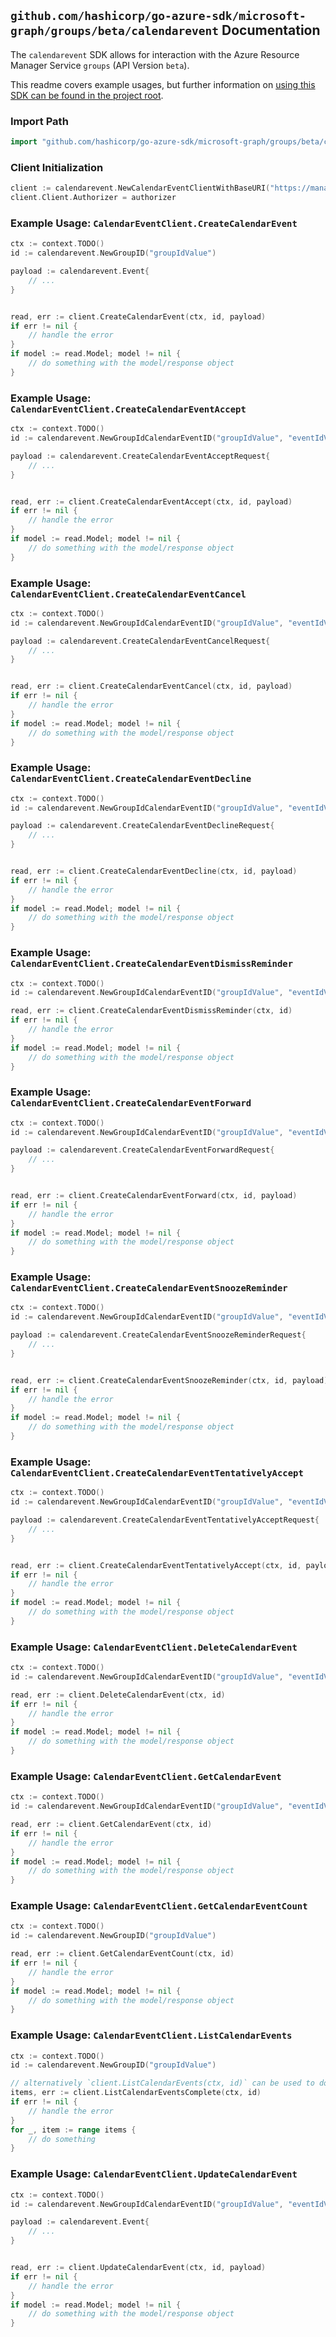
## `github.com/hashicorp/go-azure-sdk/microsoft-graph/groups/beta/calendarevent` Documentation

The `calendarevent` SDK allows for interaction with the Azure Resource Manager Service `groups` (API Version `beta`).

This readme covers example usages, but further information on [using this SDK can be found in the project root](https://github.com/hashicorp/go-azure-sdk/tree/main/docs).

### Import Path

```go
import "github.com/hashicorp/go-azure-sdk/microsoft-graph/groups/beta/calendarevent"
```


### Client Initialization

```go
client := calendarevent.NewCalendarEventClientWithBaseURI("https://management.azure.com")
client.Client.Authorizer = authorizer
```


### Example Usage: `CalendarEventClient.CreateCalendarEvent`

```go
ctx := context.TODO()
id := calendarevent.NewGroupID("groupIdValue")

payload := calendarevent.Event{
	// ...
}


read, err := client.CreateCalendarEvent(ctx, id, payload)
if err != nil {
	// handle the error
}
if model := read.Model; model != nil {
	// do something with the model/response object
}
```


### Example Usage: `CalendarEventClient.CreateCalendarEventAccept`

```go
ctx := context.TODO()
id := calendarevent.NewGroupIdCalendarEventID("groupIdValue", "eventIdValue")

payload := calendarevent.CreateCalendarEventAcceptRequest{
	// ...
}


read, err := client.CreateCalendarEventAccept(ctx, id, payload)
if err != nil {
	// handle the error
}
if model := read.Model; model != nil {
	// do something with the model/response object
}
```


### Example Usage: `CalendarEventClient.CreateCalendarEventCancel`

```go
ctx := context.TODO()
id := calendarevent.NewGroupIdCalendarEventID("groupIdValue", "eventIdValue")

payload := calendarevent.CreateCalendarEventCancelRequest{
	// ...
}


read, err := client.CreateCalendarEventCancel(ctx, id, payload)
if err != nil {
	// handle the error
}
if model := read.Model; model != nil {
	// do something with the model/response object
}
```


### Example Usage: `CalendarEventClient.CreateCalendarEventDecline`

```go
ctx := context.TODO()
id := calendarevent.NewGroupIdCalendarEventID("groupIdValue", "eventIdValue")

payload := calendarevent.CreateCalendarEventDeclineRequest{
	// ...
}


read, err := client.CreateCalendarEventDecline(ctx, id, payload)
if err != nil {
	// handle the error
}
if model := read.Model; model != nil {
	// do something with the model/response object
}
```


### Example Usage: `CalendarEventClient.CreateCalendarEventDismissReminder`

```go
ctx := context.TODO()
id := calendarevent.NewGroupIdCalendarEventID("groupIdValue", "eventIdValue")

read, err := client.CreateCalendarEventDismissReminder(ctx, id)
if err != nil {
	// handle the error
}
if model := read.Model; model != nil {
	// do something with the model/response object
}
```


### Example Usage: `CalendarEventClient.CreateCalendarEventForward`

```go
ctx := context.TODO()
id := calendarevent.NewGroupIdCalendarEventID("groupIdValue", "eventIdValue")

payload := calendarevent.CreateCalendarEventForwardRequest{
	// ...
}


read, err := client.CreateCalendarEventForward(ctx, id, payload)
if err != nil {
	// handle the error
}
if model := read.Model; model != nil {
	// do something with the model/response object
}
```


### Example Usage: `CalendarEventClient.CreateCalendarEventSnoozeReminder`

```go
ctx := context.TODO()
id := calendarevent.NewGroupIdCalendarEventID("groupIdValue", "eventIdValue")

payload := calendarevent.CreateCalendarEventSnoozeReminderRequest{
	// ...
}


read, err := client.CreateCalendarEventSnoozeReminder(ctx, id, payload)
if err != nil {
	// handle the error
}
if model := read.Model; model != nil {
	// do something with the model/response object
}
```


### Example Usage: `CalendarEventClient.CreateCalendarEventTentativelyAccept`

```go
ctx := context.TODO()
id := calendarevent.NewGroupIdCalendarEventID("groupIdValue", "eventIdValue")

payload := calendarevent.CreateCalendarEventTentativelyAcceptRequest{
	// ...
}


read, err := client.CreateCalendarEventTentativelyAccept(ctx, id, payload)
if err != nil {
	// handle the error
}
if model := read.Model; model != nil {
	// do something with the model/response object
}
```


### Example Usage: `CalendarEventClient.DeleteCalendarEvent`

```go
ctx := context.TODO()
id := calendarevent.NewGroupIdCalendarEventID("groupIdValue", "eventIdValue")

read, err := client.DeleteCalendarEvent(ctx, id)
if err != nil {
	// handle the error
}
if model := read.Model; model != nil {
	// do something with the model/response object
}
```


### Example Usage: `CalendarEventClient.GetCalendarEvent`

```go
ctx := context.TODO()
id := calendarevent.NewGroupIdCalendarEventID("groupIdValue", "eventIdValue")

read, err := client.GetCalendarEvent(ctx, id)
if err != nil {
	// handle the error
}
if model := read.Model; model != nil {
	// do something with the model/response object
}
```


### Example Usage: `CalendarEventClient.GetCalendarEventCount`

```go
ctx := context.TODO()
id := calendarevent.NewGroupID("groupIdValue")

read, err := client.GetCalendarEventCount(ctx, id)
if err != nil {
	// handle the error
}
if model := read.Model; model != nil {
	// do something with the model/response object
}
```


### Example Usage: `CalendarEventClient.ListCalendarEvents`

```go
ctx := context.TODO()
id := calendarevent.NewGroupID("groupIdValue")

// alternatively `client.ListCalendarEvents(ctx, id)` can be used to do batched pagination
items, err := client.ListCalendarEventsComplete(ctx, id)
if err != nil {
	// handle the error
}
for _, item := range items {
	// do something
}
```


### Example Usage: `CalendarEventClient.UpdateCalendarEvent`

```go
ctx := context.TODO()
id := calendarevent.NewGroupIdCalendarEventID("groupIdValue", "eventIdValue")

payload := calendarevent.Event{
	// ...
}


read, err := client.UpdateCalendarEvent(ctx, id, payload)
if err != nil {
	// handle the error
}
if model := read.Model; model != nil {
	// do something with the model/response object
}
```
